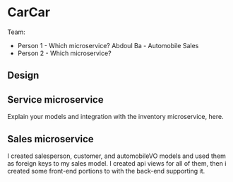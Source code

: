 # CarCar

Team:

* Person 1 - Which microservice?
Abdoul Ba - Automobile Sales
* Person 2 - Which microservice?

## Design

## Service microservice

Explain your models and integration with the inventory
microservice, here.

## Sales microservice

I created salesperson, customer, and automobileVO models and used them as foreign keys to my sales model. I created api views for all of them, then i created some front-end portions to with the back-end supporting it.
